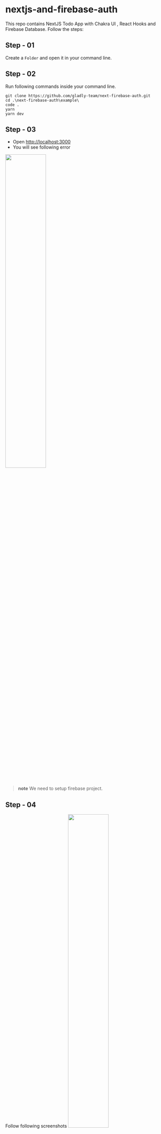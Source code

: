 # nextjs-and-firebase-auth
This repo contains NextJS Todo App with Chakra UI , React Hooks and Firebase Database.
Follow the steps:

## Step - 01
Create a `Folder` and open it in your command line.

## Step - 02
Run following commands inside your command line.
```
git clone https://github.com/gladly-team/next-firebase-auth.git
cd .\next-firebase-auth\example\
code .
yarn
yarn dev
```

## Step - 03
- Open [http://localhost:3000](http://localhost:3000/)
- You will see following error
<img width="50%" style="{margin: 10px; text-align: center}" src="https://github.com/aahmedfaraz/nextjs-and-firebase-auth/blob/main/assets/images/init-error.PNG" />

> __note__
We need to setup firebase project.

## Step - 04
Follow following screenshots
<img width="50%" style="{margin: 10px; text-align: center}" src="https://github.com/aahmedfaraz/nextjs-and-firebase-auth/blob/main/assets/images/firebase-1.PNG" />
<img width="50%" style="{margin: 10px; text-align: center}" src="https://github.com/aahmedfaraz/nextjs-and-firebase-auth/blob/main/assets/images/firebase-2.PNG" />
<img width="50%" style="{margin: 10px; text-align: center}" src="https://github.com/aahmedfaraz/nextjs-and-firebase-auth/blob/main/assets/images/firebase-3.PNG" />
<img width="50%" style="{margin: 10px; text-align: center}" src="https://github.com/aahmedfaraz/nextjs-and-firebase-auth/blob/main/assets/images/firebase-4.PNG" />
<img width="50%" style="{margin: 10px; text-align: center}" src="https://github.com/aahmedfaraz/nextjs-and-firebase-auth/blob/main/assets/images/firebase-5.PNG" />
<img width="50%" style="{margin: 10px; text-align: center}" src="https://github.com/aahmedfaraz/nextjs-and-firebase-auth/blob/main/assets/images/firebase-6.PNG" />
<img width="50%" style="{margin: 10px; text-align: center}" src="https://github.com/aahmedfaraz/nextjs-and-firebase-auth/blob/main/assets/images/firebase-7.PNG" />
<img width="50%" style="{margin: 10px; text-align: center}" src="https://github.com/aahmedfaraz/nextjs-and-firebase-auth/blob/main/assets/images/firebase-8.PNG" />
<img width="50%" style="{margin: 10px; text-align: center}" src="https://github.com/aahmedfaraz/nextjs-and-firebase-auth/blob/main/assets/images/firebase-9.PNG" />
<img width="50%" style="{margin: 10px; text-align: center}" src="https://github.com/aahmedfaraz/nextjs-and-firebase-auth/blob/main/assets/images/firebase-10.PNG" />
<img width="50%" style="{margin: 10px; text-align: center}" src="https://github.com/aahmedfaraz/nextjs-and-firebase-auth/blob/main/assets/images/firebase-11.PNG" />
<img width="50%" style="{margin: 10px; text-align: center}" src="https://github.com/aahmedfaraz/nextjs-and-firebase-auth/blob/main/assets/images/firebase-12.PNG" />
<img width="50%" style="{margin: 10px; text-align: center}" src="https://github.com/aahmedfaraz/nextjs-and-firebase-auth/blob/main/assets/images/firebase-13.PNG" />
<img width="50%" style="{margin: 10px; text-align: center}" src="https://github.com/aahmedfaraz/nextjs-and-firebase-auth/blob/main/assets/images/firebase-14.PNG" />
<img width="50%" style="{margin: 10px; text-align: center}" src="https://github.com/aahmedfaraz/nextjs-and-firebase-auth/blob/main/assets/images/firebase-15.PNG" />
<img width="50%" style="{margin: 10px; text-align: center}" src="https://github.com/aahmedfaraz/nextjs-and-firebase-auth/blob/main/assets/images/firebase-16.PNG" />
<img width="50%" style="{margin: 10px; text-align: center}" src="https://github.com/aahmedfaraz/nextjs-and-firebase-auth/blob/main/assets/images/firebase-17.PNG" />
<img width="50%" style="{margin: 10px; text-align: center}" src="https://github.com/aahmedfaraz/nextjs-and-firebase-auth/blob/main/assets/images/firebase-18.PNG" />
<img width="50%" style="{margin: 10px; text-align: center}" src="https://github.com/aahmedfaraz/nextjs-and-firebase-auth/blob/main/assets/images/firebase-19.PNG" />
<img width="50%" style="{margin: 10px; text-align: center}" src="https://github.com/aahmedfaraz/nextjs-and-firebase-auth/blob/main/assets/images/firebase-20.PNG" />
<img width="50%" style="{margin: 10px; text-align: center}" src="https://github.com/aahmedfaraz/nextjs-and-firebase-auth/blob/main/assets/images/firebase-21.PNG" />
<img width="50%" style="{margin: 10px; text-align: center}" src="https://github.com/aahmedfaraz/nextjs-and-firebase-auth/blob/main/assets/images/firebase-22.PNG" />
<img width="50%" style="{margin: 10px; text-align: center}" src="https://github.com/aahmedfaraz/nextjs-and-firebase-auth/blob/main/assets/images/firebase-23.PNG" />
<img width="50%" style="{margin: 10px; text-align: center}" src="https://github.com/aahmedfaraz/nextjs-and-firebase-auth/blob/main/assets/images/firebase-24.PNG" />
<img width="50%" style="{margin: 10px; text-align: center}" src="https://github.com/aahmedfaraz/nextjs-and-firebase-auth/blob/main/assets/images/firebase-25.PNG" />
<img width="50%" style="{margin: 10px; text-align: center}" src="https://github.com/aahmedfaraz/nextjs-and-firebase-auth/blob/main/assets/images/firebase-26.PNG" />
<img width="50%" style="{margin: 10px; text-align: center}" src="https://github.com/aahmedfaraz/nextjs-and-firebase-auth/blob/main/assets/images/firebase-27.PNG" />
<img width="50%" style="{margin: 10px; text-align: center}" src="https://github.com/aahmedfaraz/nextjs-and-firebase-auth/blob/main/assets/images/firebase-28.PNG" />
<img width="50%" style="{margin: 10px; text-align: center}" src="https://github.com/aahmedfaraz/nextjs-and-firebase-auth/blob/main/assets/images/firebase-29.PNG" />
<img width="50%" style="{margin: 10px; text-align: center}" src="https://github.com/aahmedfaraz/nextjs-and-firebase-auth/blob/main/assets/images/firebase-30.PNG" />
<img width="50%" style="{margin: 10px; text-align: center}" src="https://github.com/aahmedfaraz/nextjs-and-firebase-auth/blob/main/assets/images/firebase-31.PNG" />
<img width="50%" style="{margin: 10px; text-align: center}" src="https://github.com/aahmedfaraz/nextjs-and-firebase-auth/blob/main/assets/images/firebase-32.PNG" />
<img width="50%" style="{margin: 10px; text-align: center}" src="https://github.com/aahmedfaraz/nextjs-and-firebase-auth/blob/main/assets/images/firebase-33.PNG" />
<img width="50%" style="{margin: 10px; text-align: center}" src="https://github.com/aahmedfaraz/nextjs-and-firebase-auth/blob/main/assets/images/firebase-34.PNG" />
<img width="50%" style="{margin: 10px; text-align: center}" src="https://github.com/aahmedfaraz/nextjs-and-firebase-auth/blob/main/assets/images/firebase-35.PNG" />
<img width="50%" style="{margin: 10px; text-align: center}" src="https://github.com/aahmedfaraz/nextjs-and-firebase-auth/blob/main/assets/images/firebase-36.PNG" />
<img width="50%" style="{margin: 10px; text-align: center}" src="https://github.com/aahmedfaraz/nextjs-and-firebase-auth/blob/main/assets/images/firebase-37.PNG" />
<img width="50%" style="{margin: 10px; text-align: center}" src="https://github.com/aahmedfaraz/nextjs-and-firebase-auth/blob/main/assets/images/firebase-38.PNG" />
<img width="50%" style="{margin: 10px; text-align: center}" src="https://github.com/aahmedfaraz/nextjs-and-firebase-auth/blob/main/assets/images/firebase-39.PNG" />
